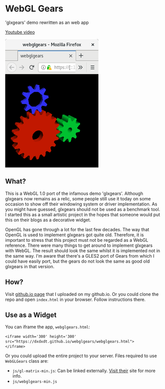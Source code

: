 # WebGL Gears
'glxgears' demo rewritten as an web app

[Youtube video](https://www.youtube.com/watch?v=FhlCLcw2qb0)

![Screenshot of webglgears running on Firefox](/img/webglgears_firefox.png)

## What?
This is a WebGL 1.0 port of the infamous demo 'glxgears'.
Although glxgears now remains as a relic, some people still use it today
on some occasion to show off their windowing system or driver
implementation. As you might have guessed, glxgears should not be used as
a benchmark tool. I started this as a small artistic project in the hopes
that someone would put this on their blogs as a decorative widget.

OpenGL has gone through a lot for the last few decades. The way that
OpenGL is used to implement glxgears got quite old. Therefore, it is
important to stress that this project must not be regarded as a WebGL
reference. There were many things to get around to implement glxgears with
WebGL. The result should look the same whilst it is implemented
not in the same way. I'm aware that there's a GLES2 port of Gears from which
I could have easily port, but the gears do not look the same as good old
glxgears in that version.

## How?
Visit [github.io page](https://dxdxdt.github.io/webglgears/index.html) that I uploaded on my github.io. Or you could clone the repo
and open `index.html` in your browser. Follow instructions there.

## Use as a Widget
You can iframe the app, `webglgears.html`:
```
<iframe width='300' height='300' src="https://dxdxdt.github.io/webglgears/webglgears.html">
</iframe>
```

Or you could upload the entire project to your server.
Files required to use `WebGLGears` class are:
* `js/gl-matrix-min.js`: Can be linked externally. [Visit their](http://glmatrix.net/) site for more info.
* `js/webglgears-min.js`
